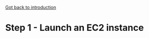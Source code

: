 [Got back to introduction](/minima_guides/minima_ec2/introduction.html)

# Step 1 - Launch an EC2 instance

